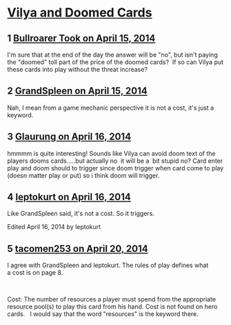 # [Vilya and Doomed Cards](https://community.fantasyflightgames.com/topic/103913-vilya-and-doomed-cards/)

## 1 [Bullroarer Took on April 15, 2014](https://community.fantasyflightgames.com/topic/103913-vilya-and-doomed-cards/?do=findComment&comment=1049717)

I'm sure that at the end of the day the answer will be "no", but isn't paying the "doomed" toll part of the price of the doomed cards?  If so can Vilya put these cards into play without the threat increase?

## 2 [GrandSpleen on April 15, 2014](https://community.fantasyflightgames.com/topic/103913-vilya-and-doomed-cards/?do=findComment&comment=1049763)

Nah, I mean from a game mechanic perspective it is not a cost, it's just a keyword.  

## 3 [Glaurung on April 16, 2014](https://community.fantasyflightgames.com/topic/103913-vilya-and-doomed-cards/?do=findComment&comment=1051179)

hmmmm is quite interesting! Sounds like Vilya can avoid doom text of the players dooms cards…..but actually no  it will be a  bit stupid no? Card enter play and doom should to trigger since doom trigger when card come to play (doesn matter play or put) so i think doom will trigger. 

## 4 [leptokurt on April 16, 2014](https://community.fantasyflightgames.com/topic/103913-vilya-and-doomed-cards/?do=findComment&comment=1051618)

Like GrandSpleen said, it's not a cost. So it triggers.

Edited April 16, 2014 by leptokurt

## 5 [tacomen253 on April 20, 2014](https://community.fantasyflightgames.com/topic/103913-vilya-and-doomed-cards/?do=findComment&comment=1055250)

I agree with GrandSpleen and leptokurt. The rules of play defines what a cost is on page 8.

 

Cost: The number of resources a player must spend
from the appropriate resource pool(s) to play this card
from his hand. Cost is not found on hero cards.
 
I would say that the word "resources" is the keyword there.

